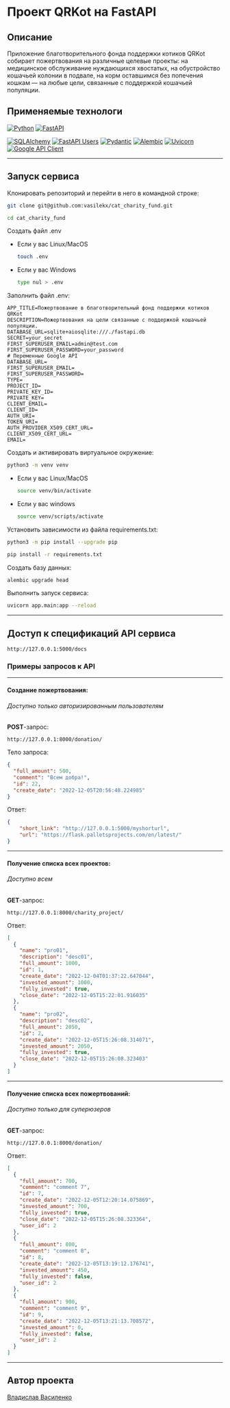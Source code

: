 # Проект QRKot на FastAPI


## Описание
Приложение благотворительного фонда поддержки котиков QRKot собирает пожертвования на различные целевые проекты: на медицинское обслуживание нуждающихся хвостатых, на обустройство кошачьей колонии в подвале, на корм оставшимся без попечения кошкам — на любые цели, связанные с поддержкой кошачьей популяции.

## Применяемые технологи

[![Python](https://img.shields.io/badge/Python-3.7-blue?style=flat-square&logo=Python&logoColor=3776AB&labelColor=d0d0d0)](https://www.python.org/)
[![FastAPI](https://img.shields.io/badge/FastAPI-0.78.0-blue?style=flat-square&logo=FastAPI&logoColor=3776AB&labelColor=d0d0d0)](https://fastapi.tiangolo.com)

[![SQLAlchemy](https://img.shields.io/badge/SQLAlchemy-1.4.36-blue?style=flat-square&logoColor=3776AB&labelColor=d0d0d0)](https://www.sqlalchemy.org/docs/)
[![FastAPI Users](https://img.shields.io/badge/FastAPI_Users-10.0.4-blue?style=flat-square&logoColor=3776AB&labelColor=d0d0d0)](https://fastapi-users.github.io/fastapi-users/)
[![Pydantic](https://img.shields.io/badge/Pydantic-1.9.1-blue?style=flat-square&logoColor=3776AB&labelColor=d0d0d0)](https://pydantic-docs.helpmanual.io)
[![Alembic](https://img.shields.io/badge/Alembic-1.7.7-blue?style=flat-square&logoColor=3776AB&labelColor=d0d0d0)](https://alembic.sqlalchemy.org/)
[![Uvicorn](https://img.shields.io/badge/Uvicorn-0.17.6-blue?style=flat-square&logoColor=3776AB&labelColor=d0d0d0)](https://www.uvicorn.org)
[![Google API Client](https://img.shields.io/badge/Google_API-2.0-blue?style=flat-square&logoColor=3776AB&labelColor=d0d0d0)](https://github.com/googleapis/google-api-python-client/)

---

## Запуск сервиса

Клонировать репозиторий и перейти в него в командной строке:

```bash
git clone git@github.com:vasilekx/cat_charity_fund.git
```

```bash
cd cat_charity_fund
```

Создать файл .env

* Если у вас Linux/MacOS
    ```bash
    touch .env
    ```

* Если у вас Windows

    ```bash
    type nul > .env
    ```

Заполнить файл .env:

```
APP_TITLE=Пожертвование в благотворительный фонд поддержки котиков QRKot
DESCRIPTION=Пожертвования на цели связанные с поддержкой кошачьей популяции.
DATABASE_URL=sqlite+aiosqlite:///./fastapi.db
SECRET=your_secret
FIRST_SUPERUSER_EMAIL=admin@test.com
FIRST_SUPERUSER_PASSWORD=your_password
# Переменные Google API
DATABASE_URL=
FIRST_SUPERUSER_EMAIL=
FIRST_SUPERUSER_PASSWORD=
TYPE=
PROJECT_ID=
PRIVATE_KEY_ID=
PRIVATE_KEY=
CLIENT_EMAIL=
CLIENT_ID=
AUTH_URI=
TOKEN_URI=
AUTH_PROVIDER_X509_CERT_URL=
CLIENT_X509_CERT_URL=
EMAIL=
```

Создать и активировать виртуальное окружение:

```bash
python3 -m venv venv
```

* Если у вас Linux/MacOS

    ```bash
    source venv/bin/activate
    ```

* Если у вас windows

    ```bash
    source venv/scripts/activate
    ```

Установить зависимости из файла requirements.txt:

```bash
python3 -m pip install --upgrade pip
```

```bash
pip install -r requirements.txt
```

Создать базу данных:
```bash
alembic upgrade head
```

Выполнить запуск сервиса:

```bash
uvicorn app.main:app --reload
```

---

## Доступ к спецификаций API сервиса
```http
http://127.0.0.1:5000/docs
```

### Примеры запросов к API

---

#### Создание пожертвования:
###### Доступно только авторизированным пользователям

**POST**-запрос:

```http
http://127.0.0.1:8000/donation/
```

Тело запроса:

```json
{
  "full_amount": 500,
  "comment": "Всем добра!",
  "id": 22,
  "create_date": "2022-12-05T20:56:48.224985"
}
```

Ответ:

```json
{
    "short_link": "http://127.0.0.1:5000/myshorturl",
    "url": "https://flask.palletsprojects.com/en/latest/"
}
```

---

#### Получение списка всех проектов:
###### Доступно всем

**GET**-запрос:

```http
http://127.0.0.1:8000/charity_project/
```

Ответ:

```json
[
  {
    "name": "pro01",
    "description": "desc01",
    "full_amount": 1000,
    "id": 1,
    "create_date": "2022-12-04T01:37:22.647044",
    "invested_amount": 1000,
    "fully_invested": true,
    "close_date": "2022-12-05T15:22:01.916035"
  },
  {
    "name": "pro02",
    "description": "desc02",
    "full_amount": 2050,
    "id": 2,
    "create_date": "2022-12-05T15:26:08.314071",
    "invested_amount": 2050,
    "fully_invested": true,
    "close_date": "2022-12-05T15:26:08.323403"
  }
]
```

---

#### Получение списка всех пожертвований:
###### Доступно только для суперюзеров

**GET**-запрос:

```http
http://127.0.0.1:8000/donation/
```

Ответ:

```json
[
  {
    "full_amount": 700,
    "comment": "comment 7",
    "id": 7,
    "create_date": "2022-12-05T12:20:14.075869",
    "invested_amount": 700,
    "fully_invested": true,
    "close_date": "2022-12-05T15:26:08.323364",
    "user_id": 2
  },
  {
    "full_amount": 800,
    "comment": "comment 8",
    "id": 8,
    "create_date": "2022-12-05T13:19:12.176741",
    "invested_amount": 450,
    "fully_invested": false,
    "user_id": 2
  },
  {
    "full_amount": 900,
    "comment": "comment 9",
    "id": 9,
    "create_date": "2022-12-05T13:21:13.708572",
    "invested_amount": 0,
    "fully_invested": false,
    "user_id": 2
  }
]
```

---

## Автор проекта
[Владислав Василенко](https://github.com/vasilekx)

